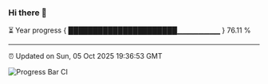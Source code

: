 ### Hi there 👋

⏳ Year progress { ██████████████████████▁▁▁▁▁▁▁▁ } 76.11 %

---

⏰ Updated on Sun, 05 Oct 2025 19:36:53 GMT

![Progress Bar CI](https://github.com/IshwaranRudhara/GIT-ACTION/workflows/Progress%20Bar%20CI/badge.svg)
